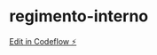 # regimento-interno

[Edit in Codeflow ⚡️](https://stackblitz.com/~/github.com/ryck-developer/regimento-interno)